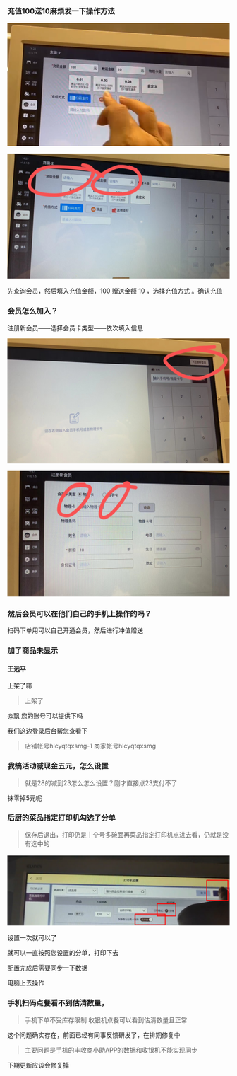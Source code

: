 ### 充值100送10麻烦发一下操作方法

![](img/20230518184731.png)

![](img/20230518184744.png)

先查询会员，然后填入充值金额，100  赠送金额   10 ，选择充值方式  。确认充值

### 会员怎么加入？

注册新会员——选择会员卡类型——依次填入信息

![](img/20230518184830.png)

![](img/20230518184838.png)

### 然后会员可以在他们自己的手机上操作的吗？

扫码下单用可以自己开通会员，然后进行冲值赠送

### 加了商品未显示

#### 王远平

上架了嘛 

> 上架了

@飘 您的账号可以提供下吗

我们这边登录后台帮您查看下

> 店铺帐号hlcyqtqxsmg-1
商家帐号hlcyqtqxsmg

### 我搞活动减现金五元，怎么设置

> 就是28的减到23怎么怎么设置？刚才直接点23支付不了

抹零掉5元呢

### 后厨的菜品指定打印机勾选了分单

> 保存后退出，打印仍是｜个号多碗面再菜品指定打印机点进去看，仍就是没有选中的

![](img/20230518185430.png)

设置一次就可以了

就可以一直按照您设置的分单，打印下去

配置完成后需要同步一下数据

电脑上去操作

### 手机扫码点餐看不到估清数量，

> 手机下单不受库存限制 收银机点餐可以看到估清数量且正常

这个问题确实存在，前面已经有同事反馈研发了，在排期修复中 

> 主要问题是手机的丰收商小助APP的数据和收银机不能实现同步

 下期更新应该会修复掉